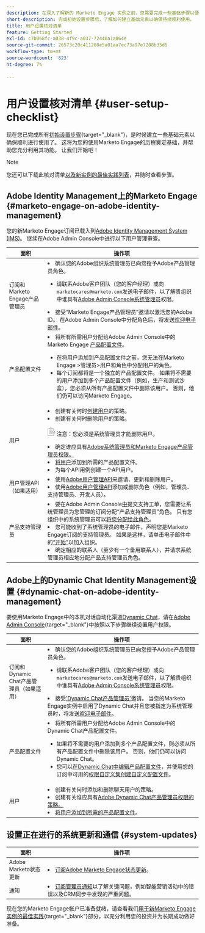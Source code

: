 ```yaml
---
description: 在深入了解新的 Marketo Engage 实例之前，您需要完成一些基础步骤以便持续使用。这些步骤包括用户帐户设置、支持管理员设置以及订阅持续的系统更新。
short-description: 完成初始设置步骤后，了解如何建立基础元素以确保持续顺利使用。
title: 用户设置核对清单
feature: Getting Started
exl-id: c7b068fc-a038-4f9c-a037-72440a1a864e
source-git-commit: 26573c20c411208e5a01aa7ec73a97e7208b35d5
workflow-type: tm+mt
source-wordcount: '823'
ht-degree: 7%

---
```


# 用户设置核对清单 {#user-setup-checklist}

现在您已完成所有[初始设置步骤](/help/marketo/getting-started/initial-setup/setup-steps.md){target="_blank"}，是时候建立一些基础元素以确保顺利进行使用了。 这将为您的使用Marketo Engage的历程奠定基础，并帮助您充分利用其功能。 让我们开始吧！

>[!NOTE]
>
>您还可以下载此核对清单[以及新实例的最佳实践列表](/help/marketo/getting-started/implementing-a-new-marketo-engage-instance/assets/adobe-marketo-engage-new-instance-admin-checklist.xlsx)，并随时查看步骤。

## Adobe Identity Management上的Marketo Engage {#marketo-engage-on-adobe-identity-management}

您的新Marketo Engage订阅已载入到[Adobe Identity Management System (IMS)](https://experienceleague.adobe.com/docs/marketo/using/product-docs/administration/marketo-with-adobe-identity/adobe-identity-management-overview.html)。 继续在Adobe Admin Console中进行以下用户管理审查。

<table>
<thead>
  <tr>
    <th style="width:20%">面积</th>
    <th style="width:80%">操作项</th>
  </tr>
</thead>
<tbody>
  <tr>
    <td>订阅和Marketo Engage产品管理员</td>
    <td><li>确认您的Adobe组织系统管理员已向您授予Adobe产品管理员角色。</li>
    <ul>
    <li>请联系Adobe客户团队（您的客户经理）或向<code>marketocares@marketo.com</code>发送电子邮件，以了解贵组织中谁具有<a href="https://experienceleague.adobe.com/docs/marketo/using/product-docs/administration/marketo-with-adobe-identity/adobe-identity-management-overview.html">Adobe Admin Console系统管理员</a>权限。</li></ul>
    <li>接受“Marketo Engage产品管理员”邀请以激活您的Adobe ID。 在Adobe Admin Console中分配角色后，将发送<a href="https://experienceleague.adobe.com/docs/marketo/using/product-docs/administration/marketo-with-adobe-identity/admin-setup.html?lang=en#create-a-product-profile">欢迎电子邮件</a>。</li></td>
  </tr>
  <tr>
    <td>产品配置文件</td>
    <td><li>将所有所需用户分配给Adobe Admin Console中的Marketo Engage <a href="https://experienceleague.adobe.com/en/docs/marketo/using/product-docs/administration/marketo-with-adobe-identity/admin-setup#create-a-product-profile">产品配置文件</a>。</li>
    <ul>
    <li>在将用户添加到产品配置文件之前，您无法在Marketo Engage &gt;管理员&gt;用户和角色中分配用户的角色。</li>
    <li>每个订阅都将是一个独立的产品配置文件。 如果将不需要的用户添加到多个产品配置文件（例如，生产和测试沙盒），您必须从所有产品配置文件中删除该用户。 否则，他们仍可以访问Marketo Engage。</li></ul></td>
  </tr>
  <tr>
    <td>用户</td>
    <td><li>创建有关何时<a href="https://experienceleague.adobe.com/docs/marketo/using/product-docs/administration/marketo-with-adobe-identity/add-or-remove-a-user.html">创建用户</a>的策略。</li> <li>创建有关何时删除用户的策略。</li>
    <p><img src="assets/note-icon.png" alt="注释图标"> 注意：您必须是系统管理员才能删除用户。
    <li>确定谁应具有<a href="https://experienceleague.adobe.com/docs/marketo/using/product-docs/administration/marketo-with-adobe-identity/adobe-identity-management-overview.html">Adobe系统管理员和Marketo Engage产品管理员权限。</a> <li><a href="https://experienceleague.adobe.com/en/docs/marketo/using/product-docs/administration/marketo-with-adobe-identity/add-or-remove-a-user">将用户</a>添加到所需的产品配置文件。</li>
    <li>为每个API用例创建一个API用户。</li></td>
  </tr>
  <tr>
    <td>用户管理API（如果适用）</td>
    <td><li>使用<a href="https://www.adobe.io/apis/experienceplatform/umapi-new.html">Adobe用户管理API</a>来邀请、更新和删除用户。</li>
    <li>使用<a href="https://developer.adobe.com/umapi/">Adobe用户管理API</a>添加或删除角色（例如，管理员、支持管理员、开发人员）。</li>
    </td>
  </tr>
  <tr>
    <td>产品支持管理员</td>
    <td><li>要在Adobe Admin Console<a href="https://experienceleague.adobe.com/docs/customer-one/using/home.html#create-a-support-ticket-with-admin-console">中</a>提交支持工单，您需要让系统管理员为您管理的订阅分配“产品支持管理员”角色。 只有您组织中的系统管理员可以<a href="https://experienceleague.adobe.com/docs/customer-one/using/home.html#assign-the-support-admin-role">将您分配给此角色</a>。</li>
    <li>您可能收到了系统管理员的电子邮件，声明您是Marketo Engage订阅的支持管理员。 如果是这样，请单击电子邮件中的<a href="https://experienceleague.adobe.com/en/docs/customer-one/using/home#assign-the-support-admin-role">“开始”</a>以加入组织。</li>
    <li>确定相应的联系人（至少有一个备用联系人），并请求系统管理员相应地分配产品支持管理员角色。</li></td>
  </tr>
</tbody>
</table>

## Adobe上的Dynamic Chat Identity Management设置 {#dynamic-chat-on-adobe-identity-management}

要使用Marketo Engage中的本机对话自动化渠道[Dynamic Chat](https://experienceleague.adobe.com/docs/marketo/using/product-docs/demand-generation/dynamic-chat/dynamic-chat-overview.html)，请在[Adobe Admin Console](https://adminconsole.adobe.com/){target="_blank"}中按照以下步骤继续设置用户权限。

<table>
<thead>
  <tr>
    <th style="width:20%">面积</th>
    <th style="width:80%">操作项</th>
  </tr>
</thead>
<tbody>
  <tr>
    <td>订阅和Dynamic Chat产品管理员（如果适用）</td>
    <td><li>确认您的Adobe组织系统管理员已向您授予Adobe产品管理员角色。</li>
    <ul><li>请联系Adobe客户团队（您的客户经理）或向<code>marketocares@marketo.com</code>发送电子邮件，以了解贵组织中谁具有<a href="https://experienceleague.adobe.com/docs/marketo/using/product-docs/administration/marketo-with-adobe-identity/adobe-identity-management-overview.html">Adobe Admin Console系统管理员</a>权限。</li></ul>
    <li>接受<a href="https://experienceleague.adobe.com/docs/marketo/using/product-docs/demand-generation/dynamic-chat/setup-and-configuration/initial-setup.html">'Dynamic Chat产品管理员'</a>邀请。 当您的Marketo Engage实例中启用了Dynamic Chat并且您被指定为系统管理员时，将发送<a href="https://experienceleague.adobe.com/docs/marketo/using/product-docs/demand-generation/dynamic-chat/setup-and-configuration/initial-setup.html">欢迎电子邮件</a>。</li></td>
  </tr>
  <tr>
    <td>产品配置文件</td>
    <td><li>将所有所需用户分配给Adobe Admin Console中的Dynamic Chat产品配置文件。</li>
    <ul>
    <li>如果将不需要的用户添加到多个产品配置文件，则必须从所有产品配置文件中删除该用户。 否则，他们仍可以访问Dynamic Chat。</li>
    <li>您可以<a href="https://experienceleague.adobe.com/en/docs/marketo/using/product-docs/demand-generation/dynamic-chat/setup-and-configuration/permissions#edit-existing-permissions">在Dynamic Chat中编辑产品配置文件</a>，并使用您的订阅中可用的<a href="https://experienceleague.adobe.com/en/docs/marketo/using/product-docs/demand-generation/dynamic-chat/setup-and-configuration/permissions#list-of-permissions">权限自定义集创建自定义配置文件</a>。</li></td>
  </tr>
  <tr>
    <td>用户</td>
    <td><li>创建有关何时添加和删除聊天用户的策略。</li>
    <li>创建有关谁应具有<a href="https://experienceleague.adobe.com/en/docs/marketo/using/product-docs/demand-generation/dynamic-chat/setup-and-configuration/initial-setup#access-admin-console">Adobe Dynamic Chat产品管理员权限的策略。</a></li>
    <li><a href="https://experienceleague.adobe.com/en/docs/marketo/using/product-docs/demand-generation/dynamic-chat/setup-and-configuration/add-or-remove-chat-users#add-a-chat-user">将用户添加到所需的产品配置文件</a>。</li></td>
  </tr>
</tbody>
</table>

## 设置正在进行的系统更新和通信 {#system-updates}

<table>
<thead>
  <tr>
    <th style="width:20%">面积</th>
    <th style="width:80%">操作项</th>
  </tr>
</thead>
<tbody>
  <tr>
    <td>Adobe Marketo状态更新</td>
    <td><li><a href="https://status.adobe.com/cloud/experience_cloud">订阅Adobe Marketo Engage状态更新</a>。</li></td>
  </tr>
  <tr>
    <td>通知</td>
    <td><li><a href="https://experienceleague.adobe.com/en/docs/marketo/using/product-docs/core-marketo-concepts/miscellaneous/understanding-notifications#subscribe-to-notifications">订阅管理员通知</a>以了解关键问题，例如智能营销活动中的错误以及CRM同步中发现的严重问题。</li></td>
  </tr>
</tbody>
</table>

<p>

现在您的Marketo Engage帐户已准备就绪，请查看我们[用于新Marketo Engage实例的最佳实践](/help/marketo/getting-started/implementing-a-new-marketo-engage-instance/where-to-start.md){target="_blank"}部分，以充分利用您的投资并为长期成功做好准备。
